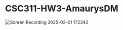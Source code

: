 # CSC311-HW3-AmaurysDM
![Screen Recording 2025-02-01 172342](https://github.com/user-attachments/assets/d73453a4-b84b-4a62-8541-924b777edb5c)
